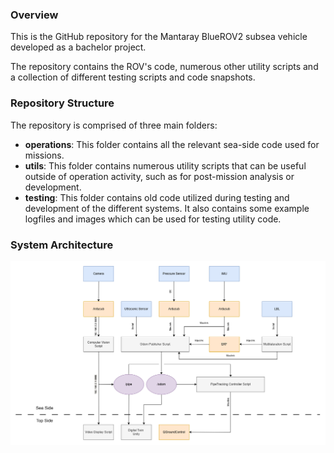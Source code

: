 ### Overview

This is the GitHub repository for the Mantaray BlueROV2 subsea vehicle developed as a bachelor project. 

The repository contains the ROV's code, numerous other utility scripts and a collection of different testing scripts and code snapshots.

### Repository Structure

The repository is comprised of three main folders:
- **operations**: This folder contains all the relevant sea-side code used for missions.
- **utils**: This folder contains numerous utility scripts that can be useful outside of operation activity, such as for post-mission analysis or development.
- **testing**: This folder contains old code utilized during testing and development of the different systems. It also contains some example logfiles and images which can be used for testing utility code.


### System Architecture
![system architecture](./system.png)

